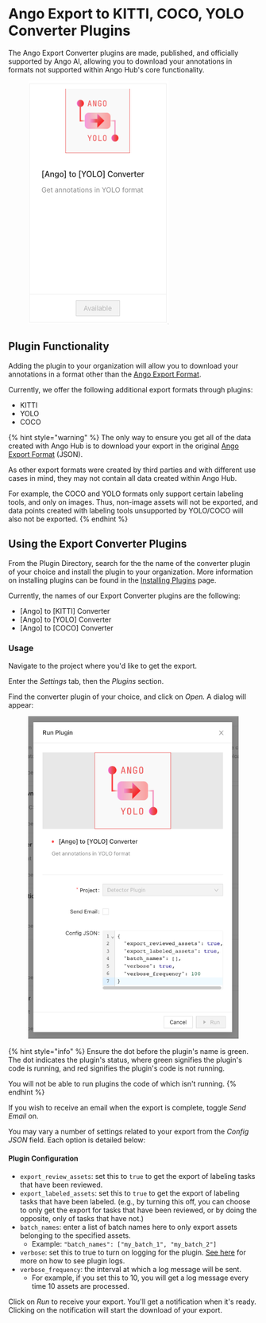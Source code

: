 # Ango Export to KITTI, COCO, YOLO Converter Plugins

The Ango Export Converter plugins are made, published, and officially supported by Ango AI, allowing you to download your annotations in formats not supported within Ango Hub's core functionality.

<figure><img src="../../.gitbook/assets/image (19).png" alt=""><figcaption></figcaption></figure>

## Plugin Functionality

Adding the plugin to your organization will allow you to download your annotations in a format other than the [Ango Export Format](../../data/ango-export-format/).

Currently, we offer the following additional export formats through plugins:

* KITTI
* YOLO
* COCO

{% hint style="warning" %}
The only way to ensure you get all of the data created with Ango Hub is to download your export in the original [Ango Export Format](../../data/ango-export-format/) (JSON).

As other export formats were created by third parties and with different use cases in mind, they may not contain all data created within Ango Hub.

For example, the COCO and YOLO formats only support certain labeling tools, and only on images. Thus, non-image assets will not be exported, and data points created with labeling tools unsupported by YOLO/COCO will also not be exported.
{% endhint %}

## Using the Export Converter Plugins

From the Plugin Directory, search for the the name of the converter plugin of your choice and install the plugin to your organization. More information on installing plugins can be found in the [Installing Plugins](../installing-plugins.md) page.

Currently, the names of our Export Converter plugins are the following:

* \[Ango] to \[KITTI] Converter
* \[Ango] to \[YOLO] Converter
* \[Ango] to \[COCO] Converter

### Usage

Navigate to the project where you'd like to get the export.

Enter the _Settings_ tab, then the _Plugins_ section.

Find the converter plugin of your choice, and click on _Open._ A dialog will appear:

<figure><img src="../../.gitbook/assets/image (32).png" alt=""><figcaption></figcaption></figure>

{% hint style="info" %}
Ensure the dot before the plugin's name is green. The dot indicates the plugin's status, where green signifies the plugin's code is running, and red signifies the plugin's code is not running.

You will not be able to run plugins the code of which isn't running.
{% endhint %}

If you wish to receive an email when the export is complete, toggle _Send Email_ on.

You may vary a number of settings related to your export from the _Config JSON_ field. Each option is detailed below:

#### Plugin Configuration

* `export_review_assets`: set this to `true` to get the export of labeling tasks that have been reviewed.
* `export_labeled_assets`: set this to `true` to get the export of labeling tasks that have been labeled. (e.g., by turning this off, you can choose to only get the export for tasks that have been reviewed, or by doing the opposite, only of tasks that have not.)
* `batch_names`: enter a list of batch names here to only export assets belonging to the specified assets.
  * Example: `"batch_names": ["my_batch_1", "my_batch_2"]`
* `verbose`: set this to true to turn on logging for the plugin. [See here](../monitoring-plugin-progress.md) for more on how to see plugin logs.
* `verbose_frequency`: the interval at which a log message will be sent.
  * For example, if you set this to 10, you will get a log message every time 10 assets are processed.

Click on _Run_ to receive your export. You'll get a notification when it's ready. Clicking on the notification will start the download of your export.
